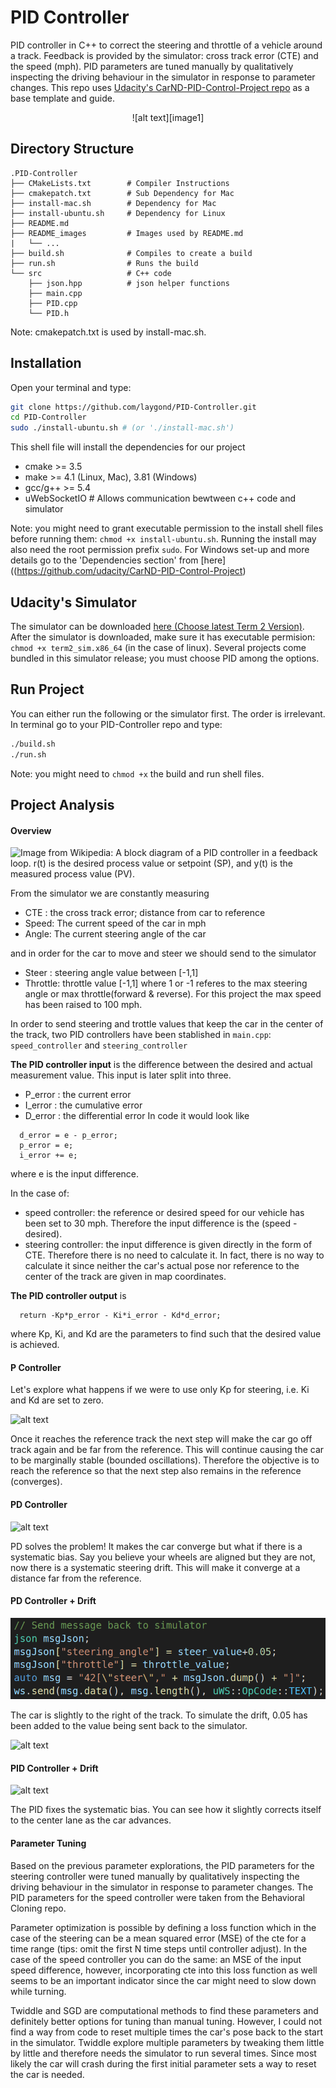 # PID Controller
 PID controller in C++ to correct the steering and throttle of a vehicle around a track. Feedback is provided by the simulator: cross track error (CTE) and the speed (mph). PID parameters are tuned manually by qualitatively inspecting the driving behaviour in the simulator in response to parameter changes. This repo uses [Udacity's CarND-PID-Control-Project repo](https://github.com/udacity/CarND-PID-Control-Project) as a base template and guide.

[//]: # (List of Images used in this README.md)
[image1]: ./README_images/pid_controller.gif "PID Controller"
[image2]: ./README_images/pid_graph.gif "PID Diagram"
[image3]: ./README_images/p_control.gif "P Controller"
[image4]: ./README_images/pd_control.gif "PD Controller"
[image5]: ./README_images/drift.png "Drift"
[image6]: ./README_images/pd_drift.gif "PD + Drift"
[image7]: ./README_images/pid_drift.gif "PID + Drift"

<p align="center"> 
  ![alt text][image1]
</p>

## Directory Structure
```
.PID-Controller
├── CMakeLists.txt        # Compiler Instructions
├── cmakepatch.txt        # Sub Dependency for Mac
├── install-mac.sh        # Dependency for Mac
├── install-ubuntu.sh     # Dependency for Linux
├── README.md
├── README_images         # Images used by README.md
|   └── ...
├── build.sh              # Compiles to create a build
├── run.sh                # Runs the build
└── src                   # C++ code
    ├── json.hpp          # json helper functions
    ├── main.cpp          
    ├── PID.cpp
    └── PID.h
```
Note: cmakepatch.txt is used by install-mac.sh. 

## Installation
Open your terminal and type:
```sh
git clone https://github.com/laygond/PID-Controller.git
cd PID-Controller
sudo ./install-ubuntu.sh # (or './install-mac.sh')
```
This shell file will install the dependencies for our project
- cmake >= 3.5
- make >= 4.1 (Linux, Mac), 3.81 (Windows)
- gcc/g++ >= 5.4
- uWebSocketIO  # Allows communication bewtween c++ code and simulator

Note: you might need to grant executable permission to the install shell files before running them: `chmod +x install-ubuntu.sh`. Running the install may also need the root permission prefix `sudo`. For Windows set-up and more details go to the 'Dependencies section' from [here]((https://github.com/udacity/CarND-PID-Control-Project)

## Udacity's Simulator
The simulator can be downloaded [here (Choose latest Term 2 Version)](https://github.com/udacity/self-driving-car-sim/releases). After the simulator is downloaded, make sure it has executable permision: `chmod +x term2_sim.x86_64` (in the case of linux). Several projects come bundled in this simulator release; you must choose PID among the options.

## Run Project
You can either run the following or the simulator first. The order is irrelevant. In terminal go to your PID-Controller repo and type:
```sh
./build.sh
./run.sh
```
Note: you might need to `chmod +x` the build and run shell files.

## Project Analysis
#### Overview
![Image from Wikipedia: A block diagram of a PID controller in a feedback loop. r(t) is the desired process value or setpoint (SP), and y(t) is the measured process value (PV).][image2]

From the simulator we are constantly measuring
- CTE  : the cross track error; distance from car to reference
- Speed: The current speed of the car in mph
- Angle: The current steering angle of the car

and in order for the car to move and steer we should send to the simulator
- Steer   : steering angle value between [-1,1]
- Throttle: throttle value [-1,1]
where 1 or -1 referes to the max steering angle or max throttle(forward & reverse). For this project the max speed has been raised to 100 mph.

In order to send steering and trottle values that keep the car in the center of the track, two PID controllers have been stablished in `main.cpp`: `speed_controller` and `steering_controller`

<b>The PID controller input</b> is the difference between the desired and actual measurement value. This input is later split into three. 
- P_error : the current error
- I_error : the cumulative error
- D_error : the differential error
In code it would look like
```
  d_error = e - p_error;
  p_error = e;
  i_error += e;
```
where e is the input difference.

In the case of:
- speed controller: the reference or desired speed for our vehicle has been set to 30 mph. Therefore the input difference is the (speed - desired).
- steering controller: the input difference is given directly in the form of CTE. Therefore there is no need to calculate it. In fact, there is no way to calculate it since neither the car's actual pose nor reference to the center of the track are given in map coordinates.

<b>The PID controller output</b> is 
```
  return -Kp*p_error - Ki*i_error - Kd*d_error;
```
where Kp, Ki, and Kd are the parameters to find such that the desired value is achieved.

#### P Controller
Let's explore what happens if we were to use only Kp for steering, i.e. Ki and Kd are set to zero.

![alt text][image3]

Once it reaches the reference track the next step will make the car go off track again and be far from the reference. This will continue causing the car to be marginally stable  (bounded oscillations). Therefore the objective is to reach the reference so that the next step also remains in the reference (converges).

#### PD Controller
![alt text][image4]

PD solves the problem! It makes the car converge but what if there is a systematic bias. Say you believe your wheels are aligned but they are not, now there is a systematic steering drift. This will make it converge at a distance far from the reference.

#### PD Controller + Drift
![alt text][image5]

The car is slightly to the right of the track. To simulate the drift, 0.05 has been added to the value being sent back to the simulator. 

![alt text][image6]

#### PID Controller + Drift

![alt text][image6]

The PID fixes the systematic bias. You can see how it slightly corrects itself to the center lane as the car advances.

#### Parameter Tuning
Based on the previous parameter explorations, the PID parameters for the steering controller were tuned manually by qualitatively inspecting the driving behaviour in the simulator in response to parameter changes. The PID parameters for the speed controller were taken from the Behavioral Cloning repo. 

Parameter optimization is possible by defining a loss function which in the case of the steering can be a mean squared error (MSE) of the cte for a time range (tips: omit the first N time steps until controller adjust). In the case of the speed controller you can do the same: an MSE of the input speed difference, however, incorporating cte into this loss function as well seems to be an important indicator since the car might need to slow down while turning. 

Twiddle and SGD are computational methods to find these parameters and definitely better options for tuning than manual tuning. However, I could not find a way from code to reset multiple times the car's pose back to the start in the simulator. Twiddle explore multiple parameters by tweaking them little by little and therefore needs the simulator to run several times. Since most likely the car will crash during the first initial parameter sets a way to reset the car is needed.


